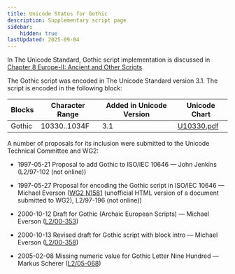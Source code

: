```yaml
---
title: Unicode Status for Gothic
description: Supplementary script page
sidebar:
    hidden: true
lastUpdated: 2025-09-04
---
```


In The Unicode Standard, Gothic script implementation is discussed in [Chapter 8 Europe-II: Ancient and Other Scripts](http://www.unicode.org/versions/latest/ch08.pdf).

[comment]: # (end of intro)

[comment]: # (start of blocks)

The Gothic script was encoded in The Unicode Standard version 3.1. The script is encoded in the following block:

| Blocks  |  Character Range  |  Added in Unicode Version  |  Unicode Chart  |
| ------- | ----------------- | -------------------------- | --------------- |
| Gothic |  10330..1034F  |  3.1  |  [U10330.pdf](http://www.unicode.org/charts/PDF/U10330.pdf)  |

[comment]: # (end of blocks)

[comment]: # (start of chars)



[comment]: # (end of chars)

[comment]: # (start of rest)

A number of proposals for its inclusion were submitted to the Unicode Technical Committee and WG2:

- 1997-05-21 Proposal to add Gothic to ISO/IEC 10646 — John Jenkins (L2/97-102  (not online))

- 1997-05-27 Proposal for encoding the Gothic script in ISO/IEC 10646 — Michael Everson ([WG2 N1581](http://www.evertype.com/standards/iso10646/plane-1/gt.html) (unofficial HTML version of a document submitted to WG2), L2/97-196 (not online))

- 2000-10-12 Draft for Gothic (Archaic European Scripts) — Michael Everson ([L2/00-353](http://www.unicode.org/cgi-bin/GetMatchingDocs.pl?L2/00-353))

- 2000-10-13 Revised draft for Gothic script with block intro — Michael Everson ([L2/00-358](http://www.unicode.org/cgi-bin/GetMatchingDocs.pl?L2/00-358))

- 2005-02-08 Missing numeric value for Gothic Letter Nine Hundred — Markus Scherer ([L2/05-068](http://www.unicode.org/cgi-bin/GetMatchingDocs.pl?L2/05-068))
